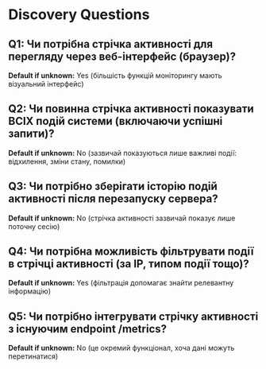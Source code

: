 # Discovery Questions

## Q1: Чи потрібна стрічка активності для перегляду через веб-інтерфейс (браузер)?
**Default if unknown:** Yes (більшість функцій моніторингу мають візуальний інтерфейс)

## Q2: Чи повинна стрічка активності показувати ВСІХ подій системи (включаючи успішні запити)?
**Default if unknown:** No (зазвичай показуються лише важливі події: відхилення, зміни стану, помилки)

## Q3: Чи потрібно зберігати історію подій активності після перезапуску сервера?
**Default if unknown:** No (стрічка активності зазвичай показує лише поточну сесію)

## Q4: Чи потрібна можливість фільтрувати події в стрічці активності (за IP, типом події тощо)?
**Default if unknown:** Yes (фільтрація допомагає знайти релевантну інформацію)

## Q5: Чи потрібно інтегрувати стрічку активності з існуючим endpoint /metrics?
**Default if unknown:** No (це окремий функціонал, хоча дані можуть перетинатися)